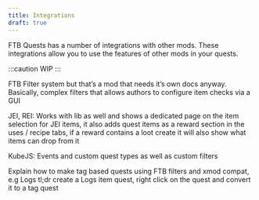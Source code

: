 ```yaml
---
title: Integrations
draft: true
---
```


FTB Quests has a number of integrations with other mods. These integrations allow you to use the features of other mods in your quests.

:::caution
WIP
:::

FTB Filter system but that’s a mod that needs it’s own docs anyway. Basically, complex filters that allows authors to configure item checks via a GUI

JEI, REI: Works with lib as well and shows a dedicated page on the item selection for JEI items, it also adds quest items as a reward section in the uses / recipe tabs, if a reward contains a loot create it will also show what items can drop from it

KubeJS: Events and custom quest types as well as custom filters


Explain how to make tag based quests using FTB filters and xmod compat, e.g Logs
tl;dr create a Logs item quest, right click on the quest and convert it to a tag quest
